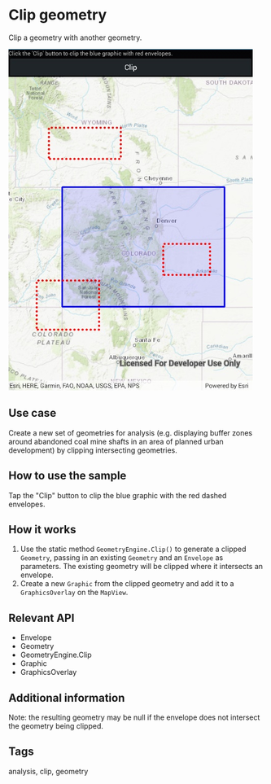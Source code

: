 # Clip geometry

Clip a geometry with another geometry.

![Image of clip geometry](ClipGeometry.jpg)

## Use case

Create a new set of geometries for analysis (e.g. displaying buffer zones around abandoned coal mine shafts in an area of planned urban development) by clipping intersecting geometries.

## How to use the sample

Tap the "Clip" button to clip the blue graphic with the red dashed envelopes.

## How it works

1. Use the static method `GeometryEngine.Clip()` to generate a clipped `Geometry`, passing in an existing `Geometry` and an `Envelope` as parameters.  The existing geometry will be clipped where it intersects an envelope.
2. Create a new `Graphic` from the clipped geometry and add it to a `GraphicsOverlay` on the `MapView`.

## Relevant API

* Envelope
* Geometry
* GeometryEngine.Clip
* Graphic
* GraphicsOverlay

## Additional information

Note: the resulting geometry may be null if the envelope does not intersect the geometry being clipped.

## Tags

analysis, clip, geometry